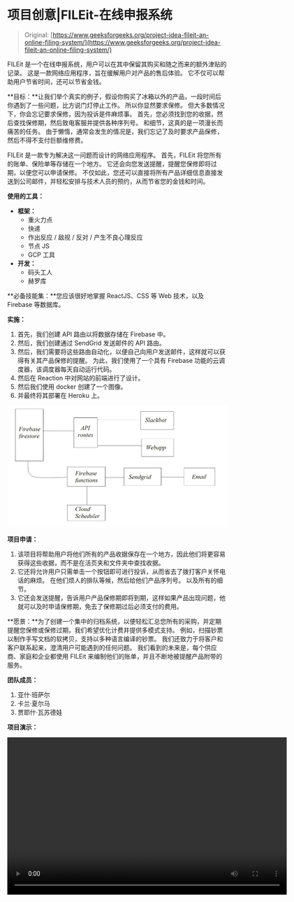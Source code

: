 # 项目创意|FILEit-在线申报系统

> Original: [https://www.geeksforgeeks.org/project-idea-fileit-an-online-filing-system/](https://www.geeksforgeeks.org/project-idea-fileit-an-online-filing-system/)

FILEit 是一个在线申报系统，用户可以在其中保留其购买和随之而来的额外津贴的记录。 这是一款网络应用程序，旨在缓解用户对产品的售后体验。 它不仅可以帮助用户节省时间，还可以节省金钱。

**目标：**让我们举个真实的例子，假设你购买了冰箱以外的产品，一段时间后你遇到了一些问题，比方说门灯停止工作。 所以你显然要求保修。 但大多数情况下，你会忘记要求保修，因为投诉是件麻烦事。 首先，您必须找到您的收据，然后查找保修期，然后致电客服并提供各种序列号。 和细节，这真的是一项漫长而痛苦的任务。 由于懒惰，通常会发生的情况是，我们忘记了及时要求产品保修，然后不得不支付巨额维修费。

FILEit 是一款专为解决这一问题而设计的网络应用程序。 首先，FILEit 将您所有的账单、保险单等存储在一个地方。 它还会向您发送提醒，提醒您保修即将过期，以便您可以申请保修。 不仅如此，您还可以直接将所有产品详细信息直接发送到公司邮件，并轻松安排与技术人员的预约，从而节省您的金钱和时间。

**使用的工具：**

*   **框架：**
    *   重火力点
    *   快递
    *   作出反应 / 敌视 / 反对 / 产生不良心理反应
    *   节点 JS
    *   GCP 工具
*   **开发：**
    *   码头工人
    *   赫罗库

**必备技能集：**您应该很好地掌握 ReactJS、CSS 等 Web 技术，以及 Firebase 等数据库。

**实施：**

1.  首先，我们创建 API 路由以将数据存储在 Firebase 中。
2.  然后，我们创建通过 SendGrid 发送邮件的 API 路由。
3.  然后，我们需要将这些路由自动化，以便自己向用户发送邮件，这样就可以获得有关其产品保修的提醒。 为此，我们使用了一个具有 Firebase 功能的云调度器，该调度器每天自动运行代码。
4.  然后在 Reaction 中对网站的前端进行了设计。
5.  然后我们使用 docker 创建了一个图像。
6.  并最终将其部署在 Heroku 上。

![](img/f894a9e05703c4b0e63cb2323973b03a.png)

**项目申请：**

1.  该项目将帮助用户将他们所有的产品收据保存在一个地方，因此他们将更容易获得这些收据，而不是在活页夹和文件夹中查找收据。
2.  它还将允许用户只需单击一个按钮即可进行投诉，从而省去了拨打客户关怀电话的麻烦。 在他们烦人的排队等候，然后给他们产品序列号。 以及所有的细节。
3.  它还会发送提醒，告诉用户产品保修期即将到期，这样如果产品出现问题，他就可以及时申请保修期，免去了保修期过后必须支付的费用。

**愿景：**为了创建一个集中的归档系统，以便轻松汇总您所有的采购，并定期提醒您保修或保修过期，我们希望优化计费并提供多模式支持。 例如，扫描钞票以制作手写文档的软拷贝，支持以多种语言编译的钞票。 我们还致力于将客户和客户联系起来，澄清用户可能遇到的任何问题。 我们看到的未来是，每个供应商、家庭和企业都使用 FILEit 来编制他们的账单，并且不断地被提醒产品附带的服务。

**团队成员：**

1.  亚什·班萨尔
2.  卡兰·夏尔马
3.  贾耶什·瓦苏德娃

**项目演示：**

<video class="wp-video-shortcode" id="video-655638-1" width="640" height="360" preload="metadata" controls=""><source type="video/mp4" src="https://media.geeksforgeeks.org/wp-content/uploads/20210611235921/FILEit-pitch.mp4?_=1">[https://media.geeksforgeeks.org/wp-content/uploads/20210611235921/FILEit-pitch.mp4](https://media.geeksforgeeks.org/wp-content/uploads/20210611235921/FILEit-pitch.mp4)</video>